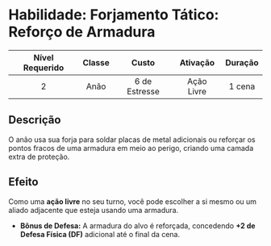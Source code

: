 # Habilidade: Forjamento Tático: Reforço de Armadura

| Nível Requerido | Classe | Custo | Ativação | Duração |
| :---: | :---: | :---: | :---: | :---: |
| 2 | Anão | 6 de Estresse | Ação Livre | 1 cena |

## Descrição
O anão usa sua forja para soldar placas de metal adicionais ou reforçar os pontos fracos de uma armadura em meio ao perigo, criando uma camada extra de proteção.

## Efeito
Como uma **ação livre** no seu turno, você pode escolher a si mesmo ou um aliado adjacente que esteja usando uma armadura.

* **Bônus de Defesa:** A armadura do alvo é reforçada, concedendo **+2 de Defesa Física (DF)** adicional até o final da cena.